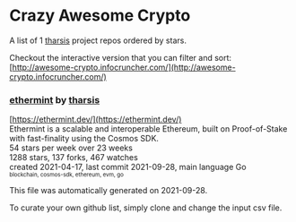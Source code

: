 # Crazy Awesome Crypto
A list of 1 [tharsis](https://github.com/tharsis) project repos ordered by stars.  

Checkout the interactive version that you can filter and sort: 
[http://awesome-crypto.infocruncher.com/](http://awesome-crypto.infocruncher.com/)  


### [ethermint](https://github.com/tharsis/ethermint) by [tharsis](https://github.com/tharsis)  
[https://ethermint.dev/](https://ethermint.dev/)  
Ethermint is a scalable and interoperable Ethereum, built on Proof-of-Stake with fast-finality using the Cosmos SDK.  
54 stars per week over 23 weeks  
1288 stars, 137 forks, 467 watches  
created 2021-04-17, last commit 2021-09-28, main language Go  
<sub><sup>blockchain, cosmos-sdk, ethereum, evm, go</sup></sub>


This file was automatically generated on 2021-09-28.  

To curate your own github list, simply clone and change the input csv file.  